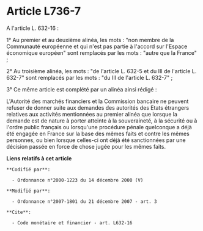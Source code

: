 # Article L736-7

A l'article L. 632-16 : 

1° Au premier et au deuxième alinéa, les mots : "non membre de la Communauté européenne et qui n'est pas partie à l'accord
sur l'Espace économique européen" sont remplacés par les mots : "autre que la France" ; 

2° Au troisième alinéa, les mots : "de l'article L. 632-5 et du III de l'article L. 632-7" sont remplacés par les mots : "du
III de l'article L. 632-7" ; 

3° Ce même article est complété par un alinéa ainsi rédigé : 

L'Autorité des marchés financiers et la Commission bancaire ne peuvent refuser de donner suite aux demandes des autorités des
Etats étrangers relatives aux activités mentionnées au premier alinéa que lorsque la demande est de nature à porter atteinte
à la souveraineté, à la sécurité ou à l'ordre public français ou lorsqu'une procédure pénale quelconque a déjà été engagée en
France sur la base des mêmes faits et contre les mêmes personnes, ou bien lorsque celles-ci ont déjà été sanctionnées par une
décision passée en force de chose jugée pour les mêmes faits.

**Liens relatifs à cet article**

	**Codifié par**:

	  - Ordonnance n°2000-1223 du 14 décembre 2000 (V)

	**Modifié par**:

	  - Ordonnance n°2007-1801 du 21 décembre 2007 - art. 3

	**Cite**:

	  - Code monétaire et financier - art. L632-16
